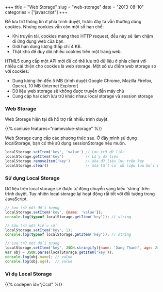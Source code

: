 +++
title = "Web Storage"
slug = "web-storage"
date = "2013-08-10"
categories = ["javascript"]
+++

Để lưu trữ thông tin ở phía trình duyệt, trước đây ta vẫn thường dùng cookies. Nhưng cookies vẫn còn một số hạn chế:

+ Khi truyền tải, cookies mang theo HTTP request, đều này sẽ làm chậm đi ứng dụng web của bạn.
+ Giới hạn dung lượng thấp chỉ 4 KB.
+ Thật khó để duy dõi nhiều cookies trên một trang web.

HTML5 cung cấp một API mới để có thể lưu trữ dữ liệu ở phía client với nhiều cải thiện cho cookies là web storage. Một số ưu điểm web storage so với cookies:

+ Dung lượng lên đến 5 MB (trình duyệt Google Chrome, Mozilla Firefox, Opera), 10 MB (Internet Explorer)
+ Dữ liệu web storage sẽ không được truyền đến máy chủ
+ Cung cấp hai cách lưu trữ khác nhau: local storage và session storage

### Web Storage

Web Storage hiện tại đã hỗ trợ rất nhiều trình duyệt.

{{% caniuse features="namevalue-storage" %}}

Web Storage cung cấp các phương thức sau. Ở đây mình sử dụng localStorage, bạn có thể sử dụng sessionStorage nếu muốn.

~~~javascript
localStorage.setItem('key', 'value') // Lưu trữ dữ liệu
localStorage.getItem('key')          // Lấy dữ liệu
localStorage.removeItem('key')       // Xóa dữ liệu lưu trên key
localStorage.clear()                 // Xóa tất cả dữ liệu lưu bởi web storage
~~~

### Sử dụng Local Storage

Dữ liệu trên local storage sẽ được tự động chuyển sang kiểu 'string' trên trình duyệt. Tuy nhiên local storage lại hoạt động rất tốt với đối tượng trong JavaScript.

~~~javascript
// Lưu trữ một đối tượng
localStorage.setItem('key', {name: 'value'});
console.log(typeof localStorage.getItem('key')); // string

// Lữu trữ một kiểu số
localStorage.setItem('key', 1);
console.log(typeof localStorage.getItem('key')); // string

// Lưu trữ một đối tượng
localStorage.setItem('key', JSON.stringify({name: 'Dang Thanh', age: 24}));
var obj = JSON.parse(localStorage.getItem('key'));
console.log(obj.name); // value
console.log(obj.age);  // value
~~~

### Ví dụ Local Storage

{{% codepen id="jCcxI" %}}
